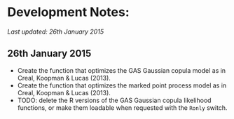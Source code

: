 Development Notes:
=====
*Last updated: 26th January 2015*

26th January 2015
----
* Create the function that optimizes the GAS Gaussian copula model as in Creal, Koopman & Lucas (2013).
* Create the function that optimizes the marked point process model as in Creal, Koopman & Lucas (2013).
* TODO: delete the R versions of the GAS Gaussian copula likelihood functions, or make them loadable when requested with the `Ronly` switch.
